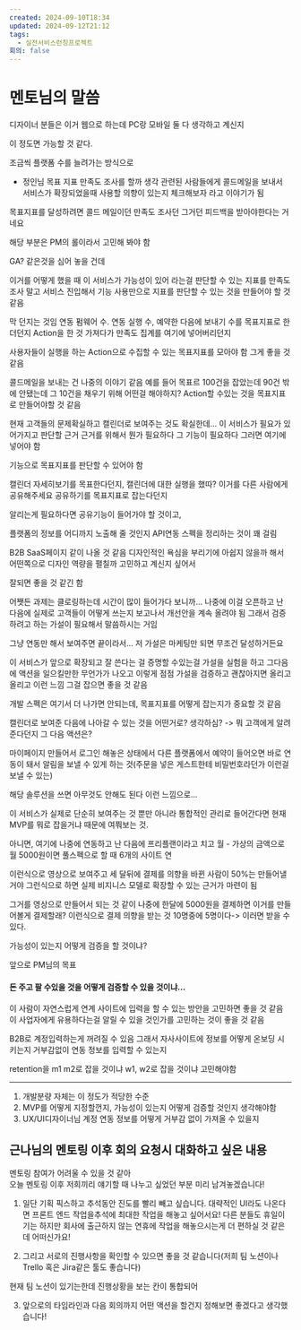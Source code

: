 ```yaml
---
created: 2024-09-10T18:34
updated: 2024-09-12T21:12
tags:
  - 실전서비스런칭프로젝트
회의: false
---
```

# 멘토님의 말씀
디자이너 분들은 이거 웹으로 하는데 PC랑 모바일 둘 다 생각하고 계신지

이 정도면 가능할 것 같다. 

조금씩 플랫폼 수를 늘려가는 방식으로

- 정인님 목표 지표
만족도 조사를 할까 생각
관련된 사람들에게 콜드메일을 보내서 서비스가 확장되었을때 사용할 의향이 있는지 체크해보자 라고 이야기가 됨

목표지표를 달성하려면 콜드 메일이던 만족도 조사던 그거던 피드백을 받아야한다는 거네요 

해당 부분은 PM의 롤이라서 고민해 봐야 함 

GA? 같은것을 심어 놓을 건데 

이거를 어떻게 했을 때 이 서비스가 가능성이 있어 라는걸 판단할 수 있는 지표를 만족도 조사 말고 서비스 진입해서 기능 사용만으로 지표를 판단할 수 있는 것을 만들어야 할 것 같음

막 던지는 것임
연동 펌웨어 수. 연동 실행 수, 예약한 다음에 보내기 수를 목표지표로 한더던지 
Action을 한 것 가져다가 만족도 집계를 여기에 넣어버리던지

사용자들이 실행을 하는 Action으로 수집할 수 있는 목표지표를 모아야 함 그게 좋을 것 같음

콜드메일을 보내는 건 나중의 이야기 같음 예를 들어 목표르 100건을 잡았는데 90건 밖에 안됐는데 그 10건을 채우기 위해 어떤걸 해야하지? Action할 수있는 것을 목표지표로 만들어야할 것 같음

현재 고객들의 문제확실하고 캘린더로 보여주는 것도 확실한데... 
이 서비스가 필요가 있어가지고 판단할 근거
근거를 위해서 뭔가 필요하다 그 기능이 필요하다 그러면 여기에 넣어야 함

기능으로 목표지표를 판단할 수 있어야 함

캘린더 자세히보기를 목표한다던지, 캘린더에 대한 실행을 했따? 이거를 다른 사람에게 공유해주세요 공유하기를 목표지표로 잡는다던지

알리는게 필요하다면 공유기능이 들어가야 할 것이고, 

플랫폼의 정보를 어디까지 노출해 줄 것인지
API연동 스펙을 정리하는 것이 꽤 걸림

B2B SaaS페이지 같이 나올 것 같음
디자인적인 욕심을 부리기에 아쉽지 않을까 해서 
어떤쪽으로 디자인 역량을 펼칠까 고민하고 계신지 싶어서

잘되면 좋을 것 같긴 함

어쨋든 과제는 
클로링하는데 시간이 많이 들어가다 보니까... 
나중에 이걸 오픈하고 난 다음에 실제로 고객들이 어떻게 쓰는지 보고나서 개선안을 계속 올려야 됨 그래서 검증하려고 하는 가설이 필요해서 말씀하시는 거임

그냥 연동만 해서 보여주면 끝이라서... 저 가설은 마케팅만 되면 무조건 달성하거든요

이 서비스가 앞으로 확장되고 잘 쓴다는 걸 증명할 수있는걸 가설을 실험을 하고 
그다음에 액션을 일으킬만한 무언가가 나오고 이렇게 점점 가설을 검증하고 괜찮아지면 올리고 올리고 이런 느낌 그걸 잡으면 좋을 것 같음

개발 스펙은 여기서 더 나가면 안되는데, 목표지표를 어떻게 잡는지가 중요할 것 같음

캘린더로 보여준 다음에 나아갈 수 있는 것을 어떤거로? 생각하심? -> 뭐 고객에게 알려준다던지 그 다음 액션은?

마이페이지 만들어서 로그인 해놓은 상태에서 다른 플랫폼에서 예약이 들어오면 바로 연동이 돼서 알림을 보낼 수 있게 하는 것(주문을 넣은 게스트한테 비밀번호라던가 이런걸 보낼 수 있는)

해당 솔루션을 쓰면 아무것도 안해도 된다 이런 느낌으로... 

이 서비스가 실제로 단순히 보여주는 것 뿐만 아니라 통합적인 관리로 들어간다면 현재 MVP를 뭐로 잡을거냐 때문에 여쭤보는 것.

아니면, 
여기에 나중에 연동하고 난 다음에 프리플랜이라고 치고 
월 - 가상의 금액으로 월 5000원이면 풀스펙으로 할 때 6개의 사이트 연

이런식으로 영상으로 보여주고 세 달뒤에 결제를 의향을 바뀐 사람이 50%는 만들어낼거야 그런식으로 하면 실제 비지니스 모델로 확장할 수 있는 근거가 마련이 됨

그거를 영상으로 만들어서 되는 것 같이
나중에 한달에 5000원을 결제하면 이거를 만들어볼게 결제할래? 이런식으로 결제 의향을 받는 것 10명중에 5명이다-> 이러면 받을 수 있다.

가능성이 있는지 어떻게 검증을 할 것이냐?

앞으로 PM님의 목표
#### 돈 주고 팔 수있을 것을 어떻게 검증할 수 있을 것이냐...
이 사람이 자연스럽게 연계 사이트에 입력을 할 수 있는 방안을 고민하면 좋을 것 같음
이 사업자에게 유용하다는걸 알릴 수 있을 것인가를 고민하는 것이 좋을 것 같음

B2B로 계정입력하는게 꺼려질 수 있음 그래서 자사사이트에 정보를 어떻게 온보딩 시키는지 거부감없이 연동 정보를 입력할 수 있는지

retention을 m1 m2로 잡을 것이냐 w1, w2로 잡을 것이냐 고민해야함

---

1. 개발분량 자체는 이 정도가 적당한 수준
2. MVP를 어떻게 지정할껀지, 가능성이 있는지 어떻게 검증할 것인지 생각해야함
3. UX/UI디자이너님 계정 연동 정보를 어떻게 거부감 없이 가져올 수 있을지









## 근나님의 멘토링 이후 회의 요청시 대화하고 싶은 내용
멘토링 참여가 어려울 수 있을 것 같아  
오늘 멘토링 이후 저희끼리 얘기할 때 나누고 싶었던 부분 미리 남겨놓겠습니다!  

1. 일단 기획 픽스하고 추석동안 진도를 빨리 빼고 싶습니다. 대략적인 UI라도 나온다면 프론트 엔드 작업을추석에 최대한 작업을 해놓고 싶어서요! 다른 분들도 휴일이기는 하지만 회사에 출근하지 않는 연휴에 작업을 해놓으시는게 더 편하실 것 같은데 어떠신가요!

1. 그리고 서로의 진행사항을 확인할 수 있으면 좋을 것 같습니다(저희 팀 노션이나 Trello 혹은 Jira같은 툴도 좋습니다)

현재 팀 노션이 있기는한데 진행상황을 보는 칸이 통합되어 


3. 앞으로의 타임라인과 다음 회의까지 어떤 액션을 할건지 정해보면 좋겠다고 생각했습니다!